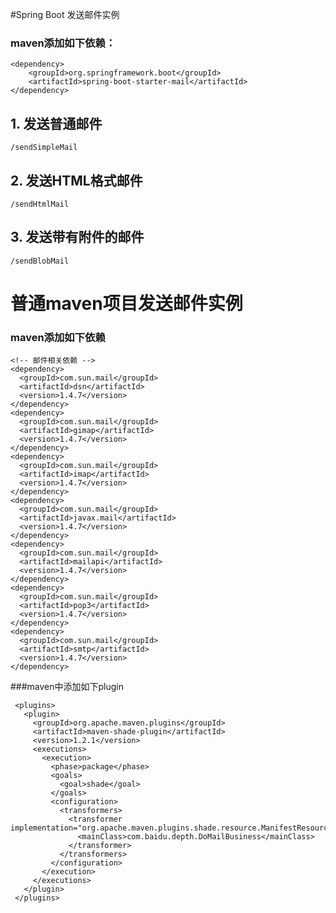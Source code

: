 #Spring Boot 发送邮件实例

### maven添加如下依赖：

    <dependency>
        <groupId>org.springframework.boot</groupId>
        <artifactId>spring-boot-starter-mail</artifactId>
    </dependency>

<h2>1. 发送普通邮件</h2>

    /sendSimpleMail

<h2>2. 发送HTML格式邮件</h2>

    /sendHtmlMail

<h2>3. 发送带有附件的邮件</h2>

    /sendBlobMail

# 普通maven项目发送邮件实例

### maven添加如下依赖

    <!-- 邮件相关依赖 -->
    <dependency>
      <groupId>com.sun.mail</groupId>
      <artifactId>dsn</artifactId>
      <version>1.4.7</version>
    </dependency>
    <dependency>
      <groupId>com.sun.mail</groupId>
      <artifactId>gimap</artifactId>
      <version>1.4.7</version>
    </dependency>
    <dependency>
      <groupId>com.sun.mail</groupId>
      <artifactId>imap</artifactId>
      <version>1.4.7</version>
    </dependency>
    <dependency>
      <groupId>com.sun.mail</groupId>
      <artifactId>javax.mail</artifactId>
      <version>1.4.7</version>
    </dependency>
    <dependency>
      <groupId>com.sun.mail</groupId>
      <artifactId>mailapi</artifactId>
      <version>1.4.7</version>
    </dependency>
    <dependency>
      <groupId>com.sun.mail</groupId>
      <artifactId>pop3</artifactId>
      <version>1.4.7</version>
    </dependency>
    <dependency>
      <groupId>com.sun.mail</groupId>
      <artifactId>smtp</artifactId>
      <version>1.4.7</version>
    </dependency>
    
###maven中添加如下plugin

     <plugins>
       <plugin>
         <groupId>org.apache.maven.plugins</groupId>
         <artifactId>maven-shade-plugin</artifactId>
         <version>1.2.1</version>
         <executions>
           <execution>
             <phase>package</phase>
             <goals>
               <goal>shade</goal>
             </goals>
             <configuration>
               <transformers>
                 <transformer implementation="org.apache.maven.plugins.shade.resource.ManifestResourceTransformer">
                   <mainClass>com.baidu.depth.DoMailBusiness</mainClass>
                 </transformer>
               </transformers>
             </configuration>
           </execution>
         </executions>
       </plugin>
     </plugins>    
       

